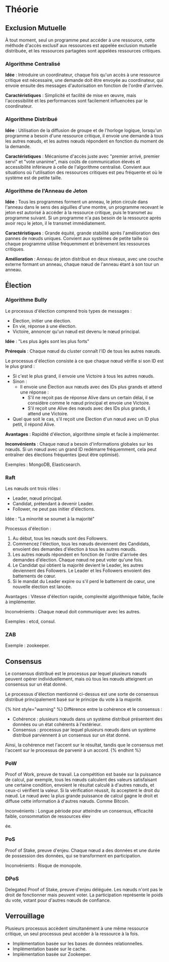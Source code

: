 # Théorie

## Exclusion Mutuelle

À tout moment, seul un programme peut accéder à une ressource, cette méthode d'accès exclusif aux ressources est appelée exclusion mutuelle distribuée, et les ressources partagées sont appelées ressources critiques.

### Algorithme Centralisé

**Idée** : Introduire un coordinateur, chaque fois qu'un accès à une ressource critique est nécessaire, une demande doit être envoyée au coordinateur, qui envoie ensuite des messages d'autorisation en fonction de l'ordre d'arrivée.

**Caractéristiques** : Simplicité et facilité de mise en œuvre, mais l'accessibilité et les performances sont facilement influencées par le coordinateur.

### Algorithme Distribué

**Idée** : Utilisation de la diffusion de groupe et de l'horloge logique, lorsqu'un programme a besoin d'une ressource critique, il envoie une demande à tous les autres nœuds, et les autres nœuds répondent en fonction du moment de la demande.

**Caractéristiques** : Mécanisme d'accès juste avec "premier arrivé, premier servi" et "vote unanime", mais coûts de communication élevés et accessibilité inférieure à celle de l'algorithme centralisé. Convient aux situations où l'utilisation des ressources critiques est peu fréquente et où le système est de petite taille.

### Algorithme de l'Anneau de Jeton

**Idée** : Tous les programmes forment un anneau, le jeton circule dans l'anneau dans le sens des aiguilles d'une montre, un programme recevant le jeton est autorisé à accéder à la ressource critique, puis le transmet au programme suivant. Si un programme n'a pas besoin de la ressource après avoir reçu le jeton, il le transmet immédiatement.

**Caractéristiques** : Grande équité, grande stabilité après l'amélioration des pannes de nœuds uniques. Convient aux systèmes de petite taille où chaque programme utilise fréquemment et brièvement les ressources critiques.

**Amélioration** : Anneau de jeton distribué en deux niveaux, avec une couche externe formant un anneau, chaque nœud de l'anneau étant à son tour un anneau.

## Élection

### Algorithme Bully

Le processus d'élection comprend trois types de messages :

* Élection, initier une élection.
* En vie, réponse à une élection.
* Victoire, annoncer qu'un nœud est devenu le nœud principal.

**Idée** : "Les plus âgés sont les plus forts"

**Prérequis** : Chaque nœud du cluster connaît l'ID de tous les autres nœuds.

Le processus d'élection consiste à ce que chaque nœud vérifie si son ID est le plus grand :

* Si c'est le plus grand, il envoie une Victoire à tous les autres nœuds.
* Sinon :
  * Il envoie une Élection aux nœuds avec des IDs plus grands et attend une réponse :
    * S'il ne reçoit pas de réponse Alive dans un certain délai, il se considère comme le nœud principal et envoie une Victoire.
    * S'il reçoit une Alive des nœuds avec des IDs plus grands, il attend une Victoire.
* Quel que soit le cas, s'il reçoit une Élection d'un nœud avec un ID plus petit, il répond Alive.

**Avantages** : Rapidité d'élection, algorithme simple et facile à implémenter.

**Inconvénients** : Chaque nœud a besoin d'informations globales sur les nœuds. Si un nœud avec un grand ID redémarre fréquemment, cela peut entraîner des élections fréquentes (peut être optimisé).

Exemples : MongoDB, Elasticsearch.

### Raft

Les nœuds ont trois rôles :

* Leader, nœud principal.
* Candidat, prétendant à devenir Leader.
* Follower, ne peut pas initier d'élections.

Idée : "La minorité se soumet à la majorité"

Processus d'élection :

1. Au début, tous les nœuds sont des Followers.
2. Commencez l'élection, tous les nœuds deviennent des Candidats, envoient des demandes d'élection à tous les autres nœuds.
3. Les autres nœuds répondent en fonction de l'ordre d'arrivée des demandes d'élection. Chaque nœud ne peut voter qu'une fois.
4. Le Candidat qui obtient la majorité devient le Leader, les autres deviennent des Followers. Le Leader et les Followers envoient des battements de cœur.
5. Si le mandat du Leader expire ou s'il perd le battement de cœur, une nouvelle élection est lancée.

Avantages : Vitesse d'élection rapide, complexité algorithmique faible, facile à implémenter.

Inconvénients : Chaque nœud doit communiquer avec les autres.

Exemples : etcd, consul.

### ZAB

Exemple : zookeeper.

## Consensus

Le consensus distribué est le processus par lequel plusieurs nœuds peuvent opérer individuellement, mais où tous les nœuds atteignent un consensus sur un état donné.

Le processus d'élection mentionné ci-dessus est une sorte de consensus distribué principalement basé sur le principe du vote à la majorité.

{% hint style="warning" %}
Différence entre la cohérence et le consensus :

* Cohérence : plusieurs nœuds dans un système distribué présentent des données ou un état cohérents à l'extérieur.
* Consensus : processus par lequel plusieurs nœuds dans un système distribué parviennent à un consensus sur un état donné.

Ainsi, la cohérence met l'accent sur le résultat, tandis que le consensus met l'accent sur le processus de parvenir à un accord.
{% endhint %}

### PoW

Proof of Work, preuve de travail. La compétition est basée sur la puissance de calcul, par exemple, tous les nœuds calculent des valeurs satisfaisant une certaine condition, envoient le résultat calculé à d'autres nœuds, et ceux-ci vérifient la valeur. Si la vérification réussit, ils acceptent le droit du nœud. Le nœud avec la plus grande puissance de calcul gagne le droit et diffuse cette information à d'autres nœuds. Comme Bitcoin.

Inconvénients : Longue période pour atteindre un consensus, efficacité faible, consommation de ressources élev

ée.

### PoS

Proof of Stake, preuve d'enjeu. Chaque nœud a des données et une durée de possession des données, qui se transforment en participation.

Inconvénients : Risque de monopole.

### DPoS

Delegated Proof of Stake, preuve d'enjeu déléguée. Les nœuds n'ont pas le droit de fonctionner mais peuvent voter. La participation représente le poids du vote, votant pour d'autres nœuds de confiance.

## Verrouillage

Plusieurs processus accèdent simultanément à une même ressource critique, un seul processus peut accéder à la ressource à la fois.

* Implémentation basée sur les bases de données relationnelles.
* Implémentation basée sur le cache.
* Implémentation basée sur Zookeeper.
